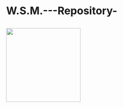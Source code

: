 # W.S.M.---Repository-

<div align="left">
  
## <img src="https://media2.giphy.com/media/v1.Y2lkPTc5MGI3NjExZXpyeGdnOWU2ZXNtczdzY2VmZHB4YWxncDBwcjE0OTN1N2g5aDg2eSZlcD12MV9pbnRlcm5hbF9naWZfYnlfaWQmY3Q9Zw/du3J3cXyzhj75IOgvA/giphy.gif" width="200px"/>
